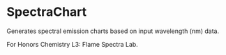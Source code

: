 # SpectraChart
Generates spectral emission charts based on input wavelength (nm) data.

For Honors Chemistry L3: Flame Spectra Lab.
